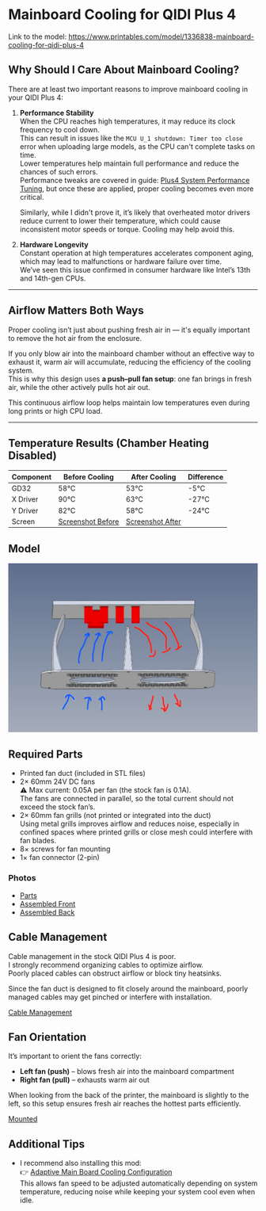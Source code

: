 # Mainboard Cooling for QIDI Plus 4

Link to the model: https://www.printables.com/model/1336838-mainboard-cooling-for-qidi-plus-4


## Why Should I Care About Mainboard Cooling?

There are at least two important reasons to improve mainboard cooling in your QIDI Plus 4:

1. **Performance Stability**  
   When the CPU reaches high temperatures, it may reduce its clock frequency to cool down.  
   This can result in issues like the `MCU U_1 shutdown: Timer too close` error when uploading large models, as the CPU can't complete tasks on time.  
   Lower temperatures help maintain full performance and reduce the chances of such errors.  
   Performance tweaks are covered in guide: [Plus4 System Performance Tuning](../system-tuning/README.md), but once these are applied, proper cooling becomes even more critical.

   Similarly, while I didn't prove it, it’s likely that overheated motor drivers reduce current to lower their temperature, which could cause inconsistent motor speeds or torque. Cooling may help avoid this.

2. **Hardware Longevity**  
   Constant operation at high temperatures accelerates component aging, which may lead to malfunctions or hardware failure over time.  
   We’ve seen this issue confirmed in consumer hardware like Intel’s 13th and 14th-gen CPUs.

---

## Airflow Matters Both Ways
Proper cooling isn’t just about pushing fresh air in — it's equally important to remove the hot air from the enclosure.

If you only blow air into the mainboard chamber without an effective way to exhaust it, warm air will accumulate, reducing the efficiency of the cooling system.  
This is why this design uses **a push–pull fan setup**: one fan brings in fresh air, while the other actively pulls hot air out.

This continuous airflow loop helps maintain low temperatures even during long prints or high CPU load.

---

## Temperature Results (Chamber Heating Disabled)

| Component | Before Cooling                         | After Cooling                        | Difference | 
|-----------|----------------------------------------|--------------------------------------|------------|
| GD32      | 58°C                                   | 53°C                                 | -5°C       |
| X Driver  | 90°C                                   | 63°C                                 | -27°C      |
| Y Driver  | 82°C                                   | 58°C                                 | -24°C      |
| Screen    | [Screenshot Before](./img/before.JPEG) | [Screenshot After](./img/after.JPEG) |            |

## Model

![Airflow](./img/cooling2.PNG)

## Required Parts

- Printed fan duct (included in STL files)
- 2× 60mm 24V DC fans  
  ⚠️ Max current: 0.05A per fan (the stock fan is 0.1A).  
  The fans are connected in parallel, so the total current should not exceed the stock fan’s.
- 2× 60mm fan grills (not printed or integrated into the duct)  
  Using metal grills improves airflow and reduces noise, especially in confined spaces where printed grills or close mesh could interfere with fan blades.
- 8× screws for fan mounting
- 1× fan connector (2-pin)

### Photos
 * [Parts](./img/parts.JPEG)
 * [Assembled Front](./img/assembled_front.JPEG)
 * [Assembled Back](./img/assembled_back.JPEG)


## Cable Management

Cable management in the stock QIDI Plus 4 is poor.  
I strongly recommend organizing cables to optimize airflow.  
Poorly placed cables can obstruct airflow or block tiny heatsinks.

Since the fan duct is designed to fit closely around the mainboard, poorly managed cables may get pinched or interfere with installation.

[Cable Management](./img/cable_management.JPEG)


## Fan Orientation

It’s important to orient the fans correctly:

- **Left fan (push)** – blows fresh air into the mainboard compartment
- **Right fan (pull)** – exhausts warm air out

When looking from the back of the printer, the mainboard is slightly to the left, so this setup ensures fresh air reaches the hottest parts efficiently.

[Mounted](./img/mounted.JPEG)

## Additional Tips

- I recommend also installing this mod:  
  👉 [Adaptive Main Board Cooling Configuration](../adaptive-main-board-cooling/README.md)  
  This allows fan speed to be adjusted automatically depending on system temperature, reducing noise while keeping your system cool even when idle.
